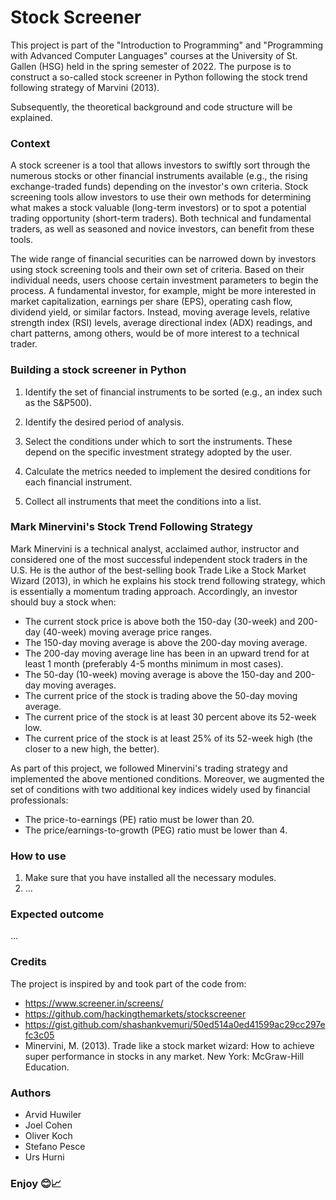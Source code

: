 # Stock Screener

This project is part of the "Introduction to Programming" and "Programming with Advanced Computer Languages" courses at the University of St. Gallen (HSG) held in the spring semester of 2022. The purpose is to construct a so-called stock screener in Python following the stock trend following strategy of Marvini (2013).

Subsequently, the theoretical background and code structure will be explained.

### Context

A stock screener is a tool that allows investors to swiftly sort through the numerous stocks or other financial instruments available (e.g., the rising exchange-traded funds) depending on the investor's own criteria. Stock screening tools allow investors to use their own methods for determining what makes a stock valuable (long-term investors) or to spot a potential trading opportunity (short-term traders). Both technical and fundamental traders, as well as seasoned and novice investors, can benefit from these tools.

The wide range of financial securities can be narrowed down by investors using stock screening tools and their own set of criteria. Based on their individual needs, users choose certain investment parameters to begin the process. A fundamental investor, for example, might be more interested in market capitalization, earnings per share (EPS), operating cash flow, dividend yield, or similar factors. Instead, moving average levels, relative strength index (RSI) levels, average directional index (ADX) readings, and chart patterns, among others, would be of more interest to a technical trader.

### Building a stock screener in Python

1.	Identify the set of financial instruments to be sorted (e.g., an index such as the S&P500).

2.	Identify the desired period of analysis.

3.  Select the conditions under which to sort the instruments. These depend on the specific investment strategy adopted by the user.

4.	Calculate the metrics needed to implement the desired conditions for each financial instrument.

5.	Collect all instruments that meet the conditions into a list.

### Mark Minervini's Stock Trend Following Strategy
Mark Minervini is a technical analyst, acclaimed author, instructor and considered one of the most successful independent stock traders in the U.S. He is the author of the best-selling book Trade Like a Stock Market Wizard (2013), in which he explains his stock trend following strategy, which is essentially a momentum trading approach. Accordingly, an investor should buy a stock when:
- The current stock price is above both the 150-day (30-week) and 200-day (40-week) moving average price ranges.
- The 150-day moving average is above the 200-day moving average.
- The 200-day moving average line has been in an upward trend for at least 1 month (preferably 4-5 months minimum in most cases).
- The 50-day (10-week) moving average is above the 150-day and 200-day moving averages.
- The current price of the stock is trading above the 50-day moving average.
- The current price of the stock is at least 30 percent above its 52-week low.
- The current price of the stock is at least 25% of its 52-week high (the closer to a new high, the better).

As part of this project, we followed Minervini's trading strategy and implemented the above mentioned conditions. Moreover, we augmented the set of conditions with two additional key indices widely used by financial professionals:
- The price-to-earnings (PE) ratio must be lower than 20.
- The price/earnings-to-growth (PEG) ratio must be lower than 4.

### How to use
1. Make sure that you have installed all the necessary modules.
2. ...

### Expected outcome
...

### Credits
The project is inspired by and took part of the code from:
- https://www.screener.in/screens/
- https://github.com/hackingthemarkets/stockscreener
- https://gist.github.com/shashankvemuri/50ed514a0ed41599ac29cc297efc3c05
- Minervini, M. (2013). Trade like a stock market wizard: How to achieve super performance in stocks in any market. New York: McGraw-Hill Education.

### Authors
- Arvid Huwiler
- Joel Cohen
- Oliver Koch
- Stefano Pesce
- Urs Hurni

### Enjoy 😊📈
